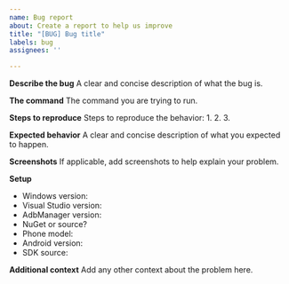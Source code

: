 ```yaml
---
name: Bug report
about: Create a report to help us improve
title: "[BUG] Bug title"
labels: bug
assignees: ''

---
```


**Describe the bug**
A clear and concise description of what the bug is.

**The command**
The command you are trying to run.

**Steps to reproduce**
Steps to reproduce the behavior:
1. 
2. 
3. 

**Expected behavior**
A clear and concise description of what you expected to happen.

**Screenshots**
If applicable, add screenshots to help explain your problem.

**Setup**
- Windows version: 
- Visual Studio version: 
- AdbManager version: 
- NuGet or source? 
- Phone model: 
- Android version: 
- SDK source: 

**Additional context**
Add any other context about the problem here.
